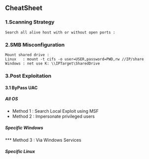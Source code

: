 ## CheatSheet 

### 1.Scanning Strategy

    Search all alive host with or without open ports : 
    
### 2.SMB Misconfiguration

    Mount shared drive : 
    Linux   : mount -t cifs -o user=USER,password=PWD,rw //IP/share
    Windows : net use K: \\IPTarget\SharedDrive



### 3.Post Exploitation

#### 3.1 ByPass UAC

##### All OS
* Method 1 : Search Local Exploit using MSF
* Method 2 : Impersonate privileged users

##### Specific Windows
  *** Method 3 : Via Windows Services 
  
##### Specific Linux
